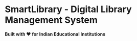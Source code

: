 # SmartLibrary - Digital Library Management System

**Built with ❤️ for Indian Educational Institutions**
